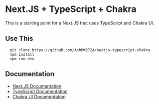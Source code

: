 # Next.JS + TypeScript + Chakra

This is a starting point for a Next.JS that uses TypeScript and Chakra UI.

## Use This

```
  git clone https://github.com/AshMW2724/nextjs-typescript-chakra
  npm install
  npm run dev
```

## Documentation

- [Next.JS Documentation](https://nextjs.org/docs)
- [TypeScript Documentation](https://www.typescriptlang.org/docs)
- [Chakra UI Documentation](https://chakra-ui.com/docs)
